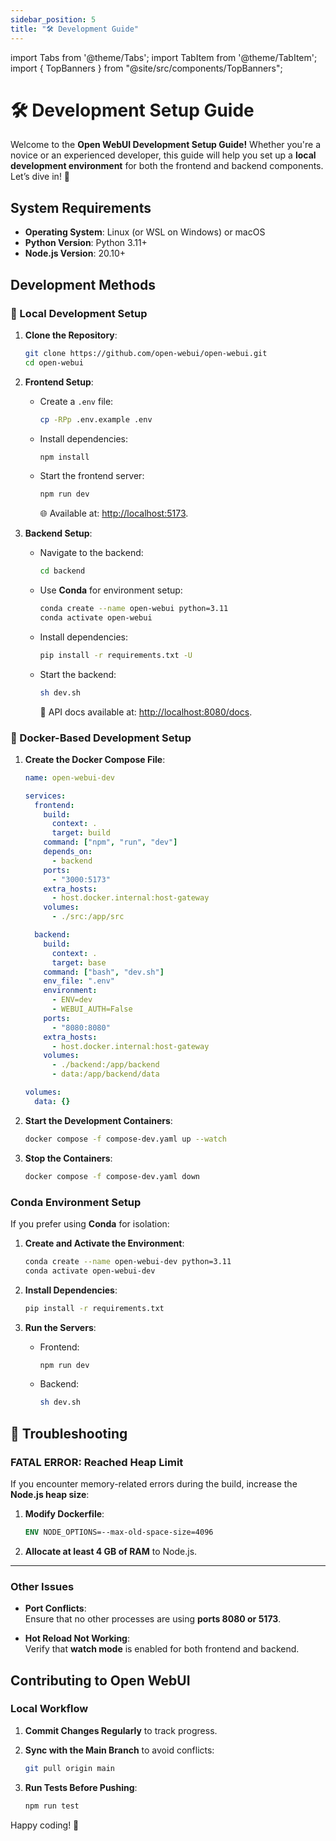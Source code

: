 ```yaml
---
sidebar_position: 5
title: "🛠️ Development Guide"
---
```


import Tabs from '@theme/Tabs';
import TabItem from '@theme/TabItem';
import { TopBanners } from "@site/src/components/TopBanners";

<TopBanners />

# 🛠️ Development Setup Guide

Welcome to the **Open WebUI Development Setup Guide!** Whether you're a novice or an experienced developer, this guide will help you set up a **local development environment** for both the frontend and backend components. Let’s dive in! 🚀

## System Requirements

- **Operating System**: Linux (or WSL on Windows) or macOS  
- **Python Version**: Python 3.11+  
- **Node.js Version**: 20.10+

## Development Methods

<Tabs groupId="dev-setup">

<TabItem value="local" label="Local Setup">

### 🐧 Local Development Setup

1. **Clone the Repository**:

   ```bash
   git clone https://github.com/open-webui/open-webui.git
   cd open-webui
   ```

2. **Frontend Setup**:
   - Create a `.env` file:

     ```bash
     cp -RPp .env.example .env
     ```

   - Install dependencies:

     ```bash
     npm install
     ```

   - Start the frontend server:

     ```bash
     npm run dev
     ```

     🌐 Available at: [http://localhost:5173](http://localhost:5173).

3. **Backend Setup**:
   - Navigate to the backend:

     ```bash
     cd backend
     ```

   - Use **Conda** for environment setup:

     ```bash
     conda create --name open-webui python=3.11
     conda activate open-webui
     ```

   - Install dependencies:

     ```bash
     pip install -r requirements.txt -U
     ```

   - Start the backend:

     ```bash
     sh dev.sh
     ```

     📄 API docs available at: [http://localhost:8080/docs](http://localhost:8080/docs).

</TabItem>

<TabItem value="docker" label="Docker Setup">

### 🐳 Docker-Based Development Setup

1. **Create the Docker Compose File**:

   ```yaml
   name: open-webui-dev

   services:
     frontend:
       build:
         context: .
         target: build
       command: ["npm", "run", "dev"]
       depends_on:
         - backend
       ports:
         - "3000:5173"
       extra_hosts:
         - host.docker.internal:host-gateway
       volumes:
         - ./src:/app/src

     backend:
       build:
         context: .
         target: base
       command: ["bash", "dev.sh"]
       env_file: ".env"
       environment:
         - ENV=dev
         - WEBUI_AUTH=False
       ports:
         - "8080:8080"
       extra_hosts:
         - host.docker.internal:host-gateway
       volumes:
         - ./backend:/app/backend
         - data:/app/backend/data

   volumes:
     data: {}
   ```

2. **Start the Development Containers**:

   ```bash
   docker compose -f compose-dev.yaml up --watch
   ```

3. **Stop the Containers**:

   ```bash
   docker compose -f compose-dev.yaml down
   ```

</TabItem>
<TabItem value="conda" label="Optional Conda Setup">

### Conda Environment Setup

If you prefer using **Conda** for isolation:

1. **Create and Activate the Environment**:

   ```bash
   conda create --name open-webui-dev python=3.11
   conda activate open-webui-dev
   ```

2. **Install Dependencies**:

   ```bash
   pip install -r requirements.txt
   ```

3. **Run the Servers**:
   - Frontend:

     ```bash
     npm run dev
     ```

   - Backend:

     ```bash
     sh dev.sh
     ```

</TabItem>

<TabItem value="troubleshooting" label="Troubleshooting">

## 🐛 Troubleshooting

### **FATAL ERROR: Reached Heap Limit**

If you encounter memory-related errors during the build, increase the **Node.js heap size**:

1. **Modify Dockerfile**:

   ```dockerfile
   ENV NODE_OPTIONS=--max-old-space-size=4096
   ```

2. **Allocate at least 4 GB of RAM** to Node.js.

---

### **Other Issues**

- **Port Conflicts**:  
   Ensure that no other processes are using **ports 8080 or 5173**.

- **Hot Reload Not Working**:  
   Verify that **watch mode** is enabled for both frontend and backend.

</TabItem>

</Tabs>

## Contributing to Open WebUI

### Local Workflow

1. **Commit Changes Regularly** to track progress.
2. **Sync with the Main Branch** to avoid conflicts:

   ```bash
   git pull origin main
   ```

3. **Run Tests Before Pushing**:

   ```bash
   npm run test
   ```

Happy coding! 🎉
